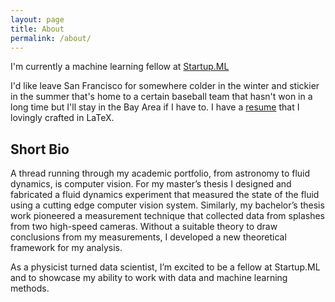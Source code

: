 ```yaml
---
layout: page
title: About
permalink: /about/
---
```


I'm currently a machine learning fellow at [Startup.ML](Startup.ML)

I'd like leave San Francisco for somewhere colder in the
winter and stickier in the summer that's home to a certain
baseball team that hasn't won in a long time but I'll stay in the
Bay Area if I have to. I have a
[resume](https://github.com/roryhr/resume/raw/master/rhartong-redden_resume.pdf) that I lovingly crafted in LaTeX.

## Short Bio

A thread running through my academic portfolio, from astronomy to
fluid dynamics, is computer vision. For my master’s thesis I designed and
fabricated a fluid dynamics experiment that measured the state of the fluid
using a cutting edge computer vision system. Similarly, my bachelor’s thesis
work pioneered a measurement technique that collected data from splashes from
two high-speed cameras. Without a suitable theory to draw conclusions from my
measurements, I developed a new theoretical framework for my analysis.


As a physicist turned data scientist, I’m excited to be a fellow at Startup.ML
and to showcase my ability to work with data and machine learning methods.
